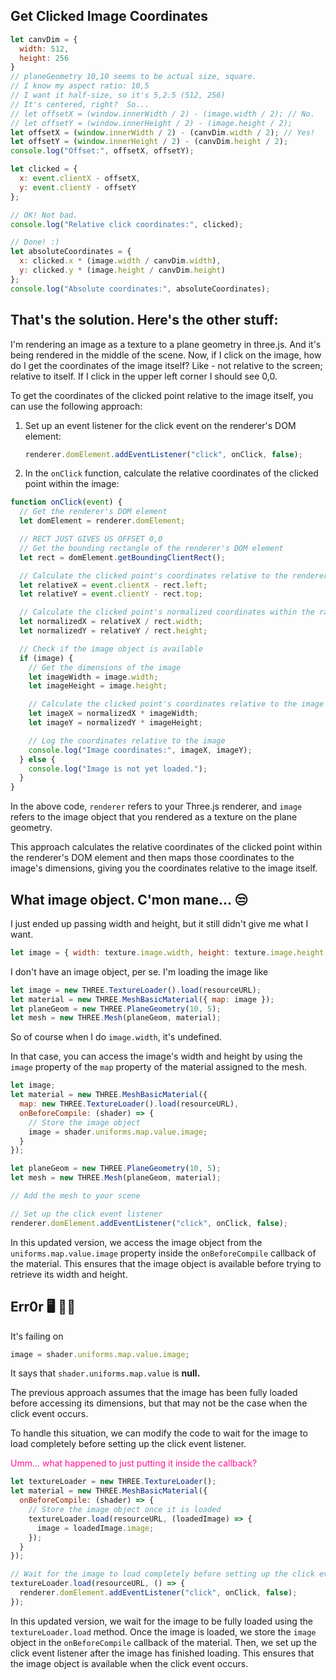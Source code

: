 ## Get Clicked Image Coordinates

```js
let canvDim = {
  width: 512,
  height: 256
}
// planeGeometry 10,10 seems to be actual size, square.
// I know my aspect ratio: 10,5
// I want it half-size, so it's 5,2.5 (512, 256)
// It's centered, right?  So...
// let offsetX = (window.innerWidth / 2) - (image.width / 2); // No.
// let offsetY = (window.innerHeight / 2) - (image.height / 2);
let offsetX = (window.innerWidth / 2) - (canvDim.width / 2); // Yes!
let offsetY = (window.innerHeight / 2) - (canvDim.height / 2);
console.log("Offset:", offsetX, offsetY);

let clicked = {
  x: event.clientX - offsetX,
  y: event.clientY - offsetY
};

// OK! Not bad.
console.log("Relative click coordinates:", clicked);

// Done! :)
let absoluteCoordinates = {
  x: clicked.x * (image.width / canvDim.width),
  y: clicked.y * (image.height / canvDim.height)
};
console.log("Absolute coordinates:", absoluteCoordinates);
```

## That's the solution. Here's the other stuff:

I'm rendering an image as a texture to a plane geometry in three.js.  And it's being rendered in the middle of the scene.  Now, if I click on the image, how do I get the coordinates of the image itself?  Like - not relative to the screen; relative to itself.  If I click in the upper left corner I should see 0,0.

To get the coordinates of the clicked point relative to the image itself, you can use the following approach:

1. Set up an event listener for the click event on the renderer's DOM element:

    ```javascript
    renderer.domElement.addEventListener("click", onClick, false);
    ```

2. In the `onClick` function, calculate the relative coordinates of the clicked point within the image:

```javascript
function onClick(event) {
  // Get the renderer's DOM element
  let domElement = renderer.domElement;

  // RECT JUST GIVES US OFFSET 0,0
  // Get the bounding rectangle of the renderer's DOM element
  let rect = domElement.getBoundingClientRect();

  // Calculate the clicked point's coordinates relative to the renderer's DOM element
  let relativeX = event.clientX - rect.left;
  let relativeY = event.clientY - rect.top;

  // Calculate the clicked point's normalized coordinates within the range of [0, 1]
  let normalizedX = relativeX / rect.width;
  let normalizedY = relativeY / rect.height;

  // Check if the image object is available
  if (image) {
    // Get the dimensions of the image
    let imageWidth = image.width;
    let imageHeight = image.height;

    // Calculate the clicked point's coordinates relative to the image
    let imageX = normalizedX * imageWidth;
    let imageY = normalizedY * imageHeight;

    // Log the coordinates relative to the image
    console.log("Image coordinates:", imageX, imageY);
  } else {
    console.log("Image is not yet loaded.");
  }
}
```

In the above code, `renderer` refers to your Three.js renderer, and `image` refers to the image object that you rendered as a texture on the plane geometry.

This approach calculates the relative coordinates of the clicked point within the renderer's DOM element and then maps those coordinates to the image's dimensions, giving you the coordinates relative to the image itself.

## What image object. C'mon mane... 😒

I just ended up passing width and height, but it still didn't give me what I want.

```js
let image = { width: texture.image.width, height: texture.image.height }
```

I don't have an image object, per se.  I'm loading the image like 

```js
let image = new THREE.TextureLoader().load(resourceURL);
let material = new THREE.MeshBasicMaterial({ map: image });
let planeGeom = new THREE.PlaneGeometry(10, 5);
let mesh = new THREE.Mesh(planeGeom, material);
```
  
So of course when I do `image.width`, it's undefined.

In that case, you can access the image's width and height by using the `image` property of the `map` property of the material assigned to the mesh.

```javascript
let image;let material = new THREE.MeshBasicMaterial({  map: new THREE.TextureLoader().load(resourceURL),  onBeforeCompile: (shader) => {    // Store the image object    image = shader.uniforms.map.value.image;  }});let planeGeom = new THREE.PlaneGeometry(10, 5);let mesh = new THREE.Mesh(planeGeom, material);// Add the mesh to your scene// Set up the click event listenerrenderer.domElement.addEventListener("click", onClick, false);
```

In this updated version, we access the image object from the `uniforms.map.value.image` property inside the `onBeforeCompile` callback of the material. This ensures that the image object is available before trying to retrieve its width and height.

## Err0r 🖥️ 💃🏻

It's failing on

```js
image = shader.uniforms.map.value.image;
```

It says that `shader.uniforms.map.value` is **null.**

The previous approach assumes that the image has been fully loaded before accessing its dimensions, but that may not be the case when the click event occurs.

To handle this situation, we can modify the code to wait for the image to load completely before setting up the click event listener.

<span style="color:deeppink;">Umm... what happened to just putting it inside the callback?</span>

```javascript
let textureLoader = new THREE.TextureLoader();let material = new THREE.MeshBasicMaterial({  onBeforeCompile: (shader) => {    // Store the image object once it is loaded    textureLoader.load(resourceURL, (loadedImage) => {      image = loadedImage.image;    });  }});// Wait for the image to load completely before setting up the click event listenertextureLoader.load(resourceURL, () => {  renderer.domElement.addEventListener("click", onClick, false);});```

In this updated version, we wait for the image to be fully loaded using the `textureLoader.load` method. Once the image is loaded, we store the `image` object in the `onBeforeCompile` callback of the material. Then, we set up the click event listener after the image has finished loading. This ensures that the image object is available when the click event occurs.

<br>
